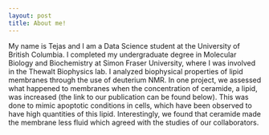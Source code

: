 ```yaml
---
layout: post
title: About me!
---
```


My name is Tejas and I am a Data Science student at the University of British Columbia. I completed my undergraduate degree in Molecular Biology and Biochemistry at Simon Fraser University, where I was involved in the Thewalt Biophysics lab. I analyzed biophysical properties of lipid membranes through the use of deuterium NMR. In one project, we assessed what happened to membranes when the concentration of ceramide, a lipid, was increased (the link to our publication can be found below). This was done to mimic apoptotic conditions in cells, which have been observed to have high quantities of this lipid. Interestingly, we found that ceramide made the membrane less fluid which agreed with the studies of our collaborators. 
